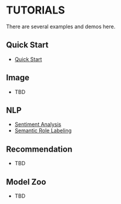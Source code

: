 # TUTORIALS
There are several examples and demos here.

## Quick Start

* [Quick Start](quick_start/index_cn.rst)

## Image

* TBD

## NLP

* [Sentiment Analysis](sentiment_analysis/index_cn.md)
* [Semantic Role Labeling](semantic_role_labeling/index_cn.rst)

## Recommendation

* TBD

## Model Zoo

* TBD
